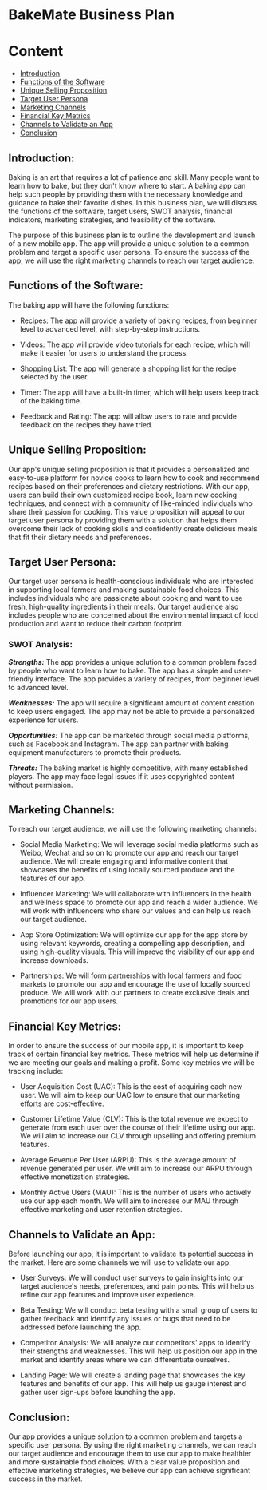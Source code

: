 # BakeMate Business Plan

# Content

- [Introduction](#introduction)
- [Functions of the Software](#functions-of-the-software)
- [Unique Selling Proposition](#unique-selling-proposition)
- [Target User Persona](#Target-User-Persona)
- [Marketing Channels](#Marketing-Channels)
- [Financial Key Metrics](#Financial-Key-Metrics)
- [Channels to Validate an App](#Channels-to-Validate-an-App)
- [Conclusion](#conclusion)



## Introduction:

Baking is an art that requires a lot of patience and skill. Many people want to learn how to bake, but they don't know where to start. A baking app can help such people by providing them with the necessary knowledge and guidance to bake their favorite dishes. In this business plan, we will discuss the functions of the software, target users, SWOT analysis, financial indicators, marketing strategies, and feasibility of the software.

The purpose of this business plan is to outline the development and launch of a new mobile app. The app will provide a unique solution to a common problem and target a specific user persona. To ensure the success of the app, we will use the right marketing channels to reach our target audience.




## Functions of the Software:

The baking app will have the following functions:

- Recipes: The app will provide a variety of baking recipes, from beginner level to advanced level, with step-by-step instructions.

- Videos: The app will provide video tutorials for each recipe, which will make it easier for users to understand the process.

- Shopping List: The app will generate a shopping list for the recipe selected by the user.

- Timer: The app will have a built-in timer, which will help users keep track of the baking time.

- Feedback and Rating: The app will allow users to rate and provide feedback on the recipes they have tried.



## Unique Selling Proposition:

Our app's unique selling proposition is that it provides a personalized and easy-to-use platform for novice cooks to learn how to cook and recommend recipes based on their preferences and dietary restrictions. With our app, users can build their own customized recipe book, learn new cooking techniques, and connect with a community of like-minded individuals who share their passion for cooking. This value proposition will appeal to our target user persona by providing them with a solution that helps them overcome their lack of cooking skills and confidently create delicious meals that fit their dietary needs and preferences.


## Target User Persona:
Our target user persona is health-conscious individuals who are interested in supporting local farmers and making sustainable food choices. This includes individuals who are passionate about cooking and want to use fresh, high-quality ingredients in their meals. Our target audience also includes people who are concerned about the environmental impact of food production and want to reduce their carbon footprint.

### SWOT Analysis:

***Strengths:***
The app provides a unique solution to a common problem faced by people who want to learn how to bake.
The app has a simple and user-friendly interface.
The app provides a variety of recipes, from beginner level to advanced level.

***Weaknesses:***
The app will require a significant amount of content creation to keep users engaged.
The app may not be able to provide a personalized experience for users.

***Opportunities:***
The app can be marketed through social media platforms, such as Facebook and Instagram.
The app can partner with baking equipment manufacturers to promote their products.

***Threats:***
The baking market is highly competitive, with many established players.
The app may face legal issues if it uses copyrighted content without permission.

## Marketing Channels:

To reach our target audience, we will use the following marketing channels:

- Social Media Marketing: We will leverage social media platforms such as Weibo, Wechat and so on to promote our app and reach our target audience. We will create engaging and informative content that showcases the benefits of using locally sourced produce and the features of our app.

- Influencer Marketing: We will collaborate with influencers in the health and wellness space to promote our app and reach a wider audience. We will work with influencers who share our values and can help us reach our target audience.

- App Store Optimization: We will optimize our app for the app store by using relevant keywords, creating a compelling app description, and using high-quality visuals. This will improve the visibility of our app and increase downloads.

- Partnerships: We will form partnerships with local farmers and food markets to promote our app and encourage the use of locally sourced produce. We will work with our partners to create exclusive deals and promotions for our app users.

## Financial Key Metrics:
In order to ensure the success of our mobile app, it is important to keep track of certain financial key metrics. These metrics will help us determine if we are meeting our goals and making a profit. Some key metrics we will be tracking include:

- User Acquisition Cost (UAC): This is the cost of acquiring each new user. We will aim to keep our UAC low to ensure that our marketing efforts are cost-effective.

- Customer Lifetime Value (CLV): This is the total revenue we expect to generate from each user over the course of their lifetime using our app. We will aim to increase our CLV through upselling and offering premium features.

- Average Revenue Per User (ARPU): This is the average amount of revenue generated per user. We will aim to increase our ARPU through effective monetization strategies.

- Monthly Active Users (MAU): This is the number of users who actively use our app each month. We will aim to increase our MAU through effective marketing and user retention strategies.

## Channels to Validate an App:

Before launching our app, it is important to validate its potential success in the market. Here are some channels we will use to validate our app:

- User Surveys: We will conduct user surveys to gain insights into our target audience's needs, preferences, and pain points. This will help us refine our app features and improve user experience.

- Beta Testing: We will conduct beta testing with a small group of users to gather feedback and identify any issues or bugs that need to be addressed before launching the app.

- Competitor Analysis: We will analyze our competitors' apps to identify their strengths and weaknesses. This will help us position our app in the market and identify areas where we can differentiate ourselves.

- Landing Page: We will create a landing page that showcases the key features and benefits of our app. This will help us gauge interest and gather user sign-ups before launching the app.

## Conclusion:
Our app provides a unique solution to a common problem and targets a specific user persona. By using the right marketing channels, we can reach our target audience and encourage them to use our app to make healthier and more sustainable food choices. With a clear value proposition and effective marketing strategies, we believe our app can achieve significant success in the market.

